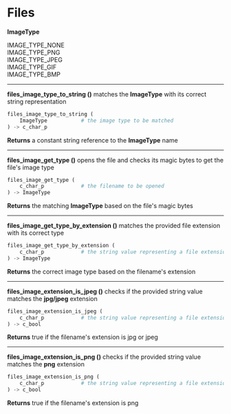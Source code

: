 # Files

**ImageType**

IMAGE_TYPE_NONE \
IMAGE_TYPE_PNG \
IMAGE_TYPE_JPEG \
IMAGE_TYPE_GIF \
IMAGE_TYPE_BMP

---

**files_image_type_to_string ()** matches the **ImageType** with its correct string representation

``` python
files_image_type_to_string (
	ImageType			# the image type to be matched
) -> c_char_p
```

**Returns** a constant string reference to the **ImageType** name

---

**files_image_get_type ()** opens the file and checks its magic bytes to get the file's image type

``` python
files_image_get_type (
	c_char_p			# the filename to be opened
) -> ImageType
```

**Returns** the matching **ImageType** based on the file's magic bytes

---

**files_image_get_type_by_extension ()** matches the provided file extension with its correct type

``` python
files_image_get_type_by_extension (
	c_char_p			# the string value representing a file extension
) -> ImageType
```

**Returns** the correct image type based on the filename's extension

---

**files_image_extension_is_jpeg ()** checks if the provided string value matches the **jpg/jpeg** extension

``` python
files_image_extension_is_jpeg (
	c_char_p			# the string value representing a file extension
) -> c_bool
```

**Returns** true if the filename's extension is jpg or jpeg

---

**files_image_extension_is_png ()** checks if the provided string value matches the **png** extension

``` python
files_image_extension_is_png (
	c_char_p			# the string value representing a file extension
) -> c_bool
```

**Returns** true if the filename's extension is png
